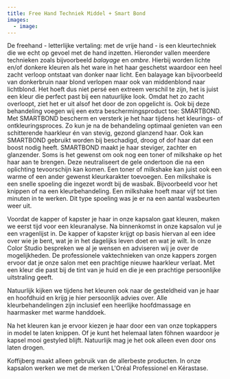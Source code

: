 ```yaml
---
title: Free Hand Techniek Middel + Smart Bond
images:
  - image:
---
```


De freehand - letterlijke vertaling: met de vrije hand - is een kleurtechniek die we echt op gevoel met de hand inzetten. Hieronder vallen meerdere technieken zoals bijvoorbeeld *balayage* en *ombre*. Hierbij worden lichte en/of donkere kleuren als het ware in het haar geschetst waardoor een heel zacht verloop ontstaat van donker naar licht. Een balayage kan bijvoorbeeld van donkerbruin naar blond verlopen maar ook van middenblond naar lichtblond. Het hoeft dus niet persé een extreem verschil te zijn, het is juist een kleur die perfect past bij een natuurlijke look. Omdat het zo zacht overloopt, ziet het er uit alsof het door de zon opgelicht is. Ook bij deze behandeling voegen wij een extra beschermingsproduct toe: SMARTBOND. Met SMARTBOND bescherm en versterk je het haar tijdens het kleurings- of ontkleuringsproces. Zo kun je na de behandeling optimaal genieten van een schitterende haarkleur én van stevig, gezond glanzend haar. Ook kan SMARTBOND gebruikt worden bij beschadigd, droog of dof haar dat een boost nodig heeft. SMARTBOND maakt je haar steviger, zachter en glanzender. Soms is het gewenst om ook nog een toner of milkshake op het haar aan te brengen. Deze neutraliseert de gele ondertoon die na een oplichting tevoorschijn kan komen. Een toner of milkshake kan juist ook een warme of een ander gewenst kleurkarakter toevoegen. Een milkshake is een snelle spoeling die ingezet wordt bij de wasbak. Bijvoorbeeld voor het knippen of na een kleurbehandeling. Een milkshake hoeft maar vijf tot tien minuten in te werken. Dit type spoeling was je er na een aantal wasbeurten weer uit.

Voordat de kapper of kapster je haar in onze kapsalon gaat kleuren, maken we eerst tijd voor een kleuranalyse. Na binnenkomst in onze kapsalon vul je een vragenlijst in. De kapper of kapster krijgt op basis hiervan al een idee over wie je bent, wat je in het dagelijks leven doet en wat je wilt. In onze Color Studio bespreken we al je wensen en adviseren wij je over de mogelijkheden. De professionele vaktechnieken van onze kappers zorgen ervoor dat je onze salon met een prachtige nieuwe haarkleur verlaat. Met een kleur die past bij de tint van je huid en die je een prachtige persoonlijke uitstraling geeft.

Natuurlijk kijken we tijdens het kleuren ook naar de gesteldheid van je haar en hoofdhuid en krijg je hier persoonlijk advies over. Alle kleurbehandelingen zijn inclusief een heerlijke hoofdmassage en haarmasker met warme handdoek.

Na het kleuren kan je ervoor kiezen je haar door een van onze topkappers in model te laten knippen. Of je kunt het helemaal laten föhnen waardoor je kapsel mooi gestyled blijft. Natuurlijk mag je het ook alleen even door ons laten drogen.

Koffijberg maakt alleen gebruik van de allerbeste producten. In onze kapsalon werken we met de merken L'Oréal Professionel en Kérastase.